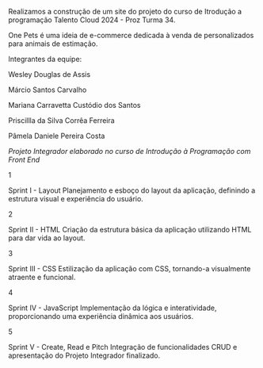 Realizamos a construção de um site do projeto do curso de Itrodução a programação Talento Cloud 2024 - Proz Turma 34.

One Pets é uma ideia de e-commerce dedicada à venda de personalizados para animais de estimação.

Integrantes da equipe:

Wesley Douglas de Assis

Márcio Santos Carvalho

Mariana Carravetta Custódio dos Santos

Priscillla da Silva Corrêa Ferreira

Pâmela Daniele Pereira Costa


*Projeto Integrador elaborado
no curso de Introdução à Programação com
Front End*

1

Sprint I - Layout
Planejamento e esboço do layout da aplicação, definindo a estrutura visual e experiência do usuário.

2

Sprint II - HTML
Criação da estrutura básica da aplicação utilizando HTML para dar vida ao layout.

3

Sprint III - CSS
Estilização da aplicação com CSS, tornando-a visualmente atraente e funcional.

4

Sprint IV - JavaScript
Implementação da lógica e interatividade, proporcionando uma experiência dinâmica aos usuários.

5

Sprint V - Create, Read e Pitch
Integração de funcionalidades CRUD e apresentação do Projeto Integrador finalizado.
